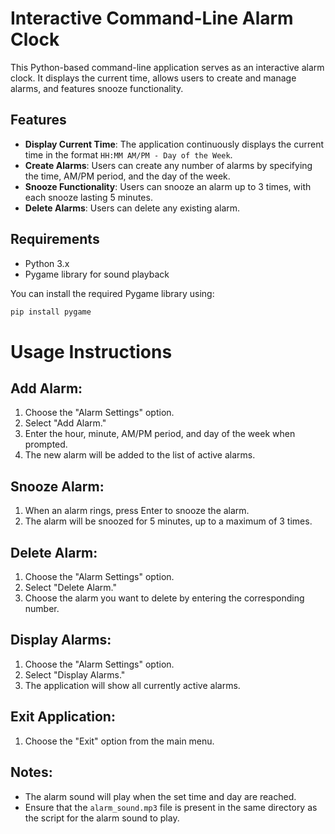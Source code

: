 # Interactive Command-Line Alarm Clock

This Python-based command-line application serves as an interactive alarm clock. It displays the current time, allows users to create and manage alarms, and features snooze functionality. 

## Features

- **Display Current Time**: The application continuously displays the current time in the format `HH:MM AM/PM - Day of the Week`.
- **Create Alarms**: Users can create any number of alarms by specifying the time, AM/PM period, and the day of the week.
- **Snooze Functionality**: Users can snooze an alarm up to 3 times, with each snooze lasting 5 minutes.
- **Delete Alarms**: Users can delete any existing alarm.

## Requirements

- Python 3.x
- Pygame library for sound playback

You can install the required Pygame library using:

```bash
pip install pygame
```

# Usage Instructions

## Add Alarm:
1. Choose the "Alarm Settings" option.
2. Select "Add Alarm."
3. Enter the hour, minute, AM/PM period, and day of the week when prompted.
4. The new alarm will be added to the list of active alarms.

## Snooze Alarm:
1. When an alarm rings, press Enter to snooze the alarm.
2. The alarm will be snoozed for 5 minutes, up to a maximum of 3 times.

## Delete Alarm:
1. Choose the "Alarm Settings" option.
2. Select "Delete Alarm."
3. Choose the alarm you want to delete by entering the corresponding number.

## Display Alarms:
1. Choose the "Alarm Settings" option.
2. Select "Display Alarms."
3. The application will show all currently active alarms.

## Exit Application:
1. Choose the "Exit" option from the main menu.

## Notes:
- The alarm sound will play when the set time and day are reached.
- Ensure that the `alarm_sound.mp3` file is present in the same directory as the script for the alarm sound to play.

